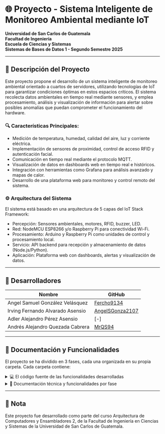 # 🌐 Proyecto - Sistema Inteligente de Monitoreo Ambiental mediante IoT

**Universidad de San Carlos de Guatemala**  
**Facultad de Ingeniería**  
**Escuela de Ciencias y Sistemas**  
**Sistemas de Bases de Datos 1 - Segundo Semestre 2025** 

---

## 📌 Descripción del Proyecto

Este proyecto propone el desarrollo de un sistema inteligente de monitoreo ambiental orientado a cuartos de servidores, utilizando tecnologías de IoT para garantizar condiciones óptimas en estos espacios críticos. El sistema recolecta datos ambientales en tiempo real mediante sensores, y emplea procesamiento, análisis y visualización de información para alertar sobre posibles anomalías que puedan comprometer el funcionamiento del hardware.

### 🔍 Características Principales:
- Medición de temperatura, humedad, calidad del aire, luz y corriente eléctrica.
- Implementación de sensores de proximidad, control de acceso RFID y autenticación facial.
- Comunicación en tiempo real mediante el protocolo MQTT.
- Visualización de datos en dashboards web en tiempo real e históricos.
- Integración con herramientas como Grafana para análisis avanzado y mapas de calor.
- Desarrollo de una plataforma web para monitoreo y control remoto del sistema.

### ⚙️ Arquitectura del Sistema
El sistema está basado en una arquitectura de 5 capas del IoT Stack Framework:
- Percepción: Sensores ambientales, motores, RFID, buzzer, LED.
- Red: NodeMCU ESP8266 y/o Raspberry Pi para conectividad Wi-Fi.
- Procesamiento: Arduino y Raspberry Pi como unidades de control y procesamiento local.
- Servicio: API backend para recepción y almacenamiento de datos (Node.js/Python).
- Aplicación: Plataforma web con dashboards, alertas y visualización de datos.

---

## 👥 Desarrolladores

| Nombre                           | GitHub                                                |  
|----------------------------------|-------------------------------------------------------|  
| Angel Samuel González Velásquez  | [Fercho9134](https://github.com/Fercho9134)           |  
| Irving Fernando Alvarado Asensio | [AngelSGonza2107](https://github.com/AngelSGonza2107) |  
| Adler Alejandro Pérez Asensio    | [-]                                                   |  
| Andrés Alejandro Quezada Cabrera | [MrQS94](https://github.com/MrQS94)                   |

---

## 📂 Documentación y Funcionalidades

El proyecto se ha dividido en 3 fases, cada una organizada en su propia carpeta. Cada carpeta contiene:

<details>
  <summary>💻 El código fuente de las funcionalidades desarrolladas</summary>
</details>

<details>
  <summary>📄 Documentación técnica y funcionalidades por fase</summary>
  <ul>
    <li>🧩 Diagrama de arquitectura del sistema IoT</li>
    <li>📶 Descripción técnica de los sensores y microcontroladores utilizados</li>
    <li>🔗 Configuración del protocolo MQTT y flujos de datos</li>
    <li>🗃️ Modelado y estructura de la base de datos</li>
    <li>🧑‍🏫 Manual de usuario para la plataforma web y dashboards</li>
    <li>☁️ Instrucciones de despliegue en la nube y conexión de dispositivos</li>
    <li>🧠 Todo el código implementado para Arduino, NodeMCU, Raspberry, APIs, Frontend, etc.</li>
  </ul>
</details>

---

## 📌 Nota
Este proyecto fue desarrollado como parte del curso Arquitectura de Computadores y Ensambladores 2, de la Facultad de Ingeniería en Ciencias y Sistemas de la Universidad de San Carlos de Guatemala.
